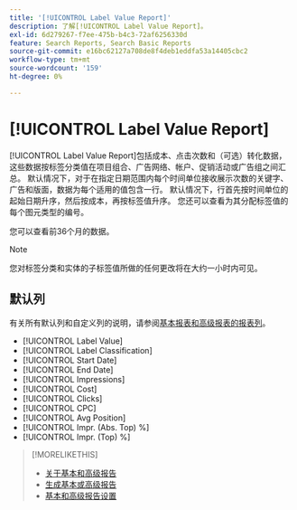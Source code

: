 ```yaml
---
title: '[!UICONTROL Label Value Report]'
description: 了解[!UICONTROL Label Value Report]。
exl-id: 6d279267-f7ee-475b-b4c3-72af6256330d
feature: Search Reports, Search Basic Reports
source-git-commit: e16bc62127a708de8f4deb1eddfa53a14405cbc2
workflow-type: tm+mt
source-wordcount: '159'
ht-degree: 0%

---
```


# [!UICONTROL Label Value Report]

[!UICONTROL Label Value Report]包括成本、点击次数和（可选）转化数据，这些数据按标签分类值在项目组合、广告网络、帐户、促销活动或广告组之间汇总。 默认情况下，对于在指定日期范围内每个时间单位接收展示次数的关键字、广告和版面，数据为每个适用的值包含一行。 默认情况下，行首先按时间单位的起始日期升序，然后按成本，再按标签值升序。 您还可以查看为其分配标签值的每个图元类型的编号。

您可以查看前36个月的数据。

>[!NOTE]
>
>您对标签分类和实体的子标签值所做的任何更改将在大约一小时内可见。

## 默认列

有关所有默认列和自定义列的说明，请参阅[基本报表和高级报表的报表列](basic-advanced-report-columns.md)。

* [!UICONTROL Label Value]
* [!UICONTROL Label Classification]
* [!UICONTROL Start Date]
* [!UICONTROL End Date]
* [!UICONTROL Impressions]
* [!UICONTROL Cost]
* [!UICONTROL Clicks]
* [!UICONTROL CPC]
* [!UICONTROL Avg Position]
* [!UICONTROL Impr. (Abs. Top) %]
* [!UICONTROL Impr. (Top) %]

>[!MORELIKETHIS]
>
>* [关于基本和高级报告](basic-advanced-report-about.md)
>* [生成基本或高级报告](basic-advanced-report-generate.md)
>* [基本和高级报告设置](basic-advanced-report-settings.md)
